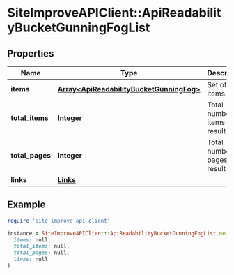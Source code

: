 # SiteImproveAPIClient::ApiReadabilityBucketGunningFogList

## Properties

| Name | Type | Description | Notes |
| ---- | ---- | ----------- | ----- |
| **items** | [**Array&lt;ApiReadabilityBucketGunningFog&gt;**](ApiReadabilityBucketGunningFog.md) | Set of items. |  |
| **total_items** | **Integer** | Total number of items in result set. |  |
| **total_pages** | **Integer** | Total number of pages in result set. |  |
| **links** | [**Links**](Links.md) |  | [optional] |

## Example

```ruby
require 'site-improve-api-client'

instance = SiteImproveAPIClient::ApiReadabilityBucketGunningFogList.new(
  items: null,
  total_items: null,
  total_pages: null,
  links: null
)
```

